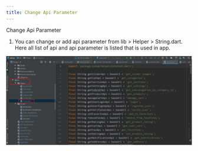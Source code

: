 ```yaml
---
title: Change Api Parameter
---
```


Change Api Parameter

1. You can change or add api parameter from lib > Helper > String.dart. Here all list of api and api parameter is listed that is used in app.

![eShop](/img/flutter/api.png) 
